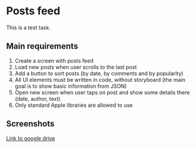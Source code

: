 # Posts feed
This is a test task.

## Main requirements

1. Create a screen with posts feed
2. Load new posts when user scrolls to the last post
3. Add a button to sort posts (by date, by comments and by popularity)
4. All UI elements must be written in code, without storyboard (the main goal is to show basic information from JSON)
5. Open new screen when user taps on post and show some details there (date, author, text)
6. Only standard Apple libraries are allowed to use

## Screenshots

[Link to google drive](https://drive.google.com/drive/folders/1-46PtOf7e3wgMa0RWAxtmzd5FYX15w7O?usp=sharing)

